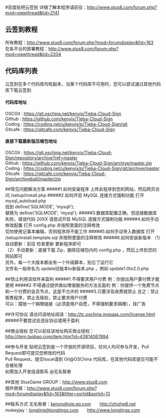#百度贴吧云签到
详细了解本程序请前往：http://www.stus8.com/forum.php?mod=viewthread&tid=2141

## 云签到教程
所有教程：http://www.stus8.com/forum.php?mod=forumdisplay&fid=163<br/>
在各平台的部署教程：http://www.stus8.com/forum.php?mod=viewthread&tid=2204

## 代码库列表
云签到在多个代码库均有副本，当某个代码库不可用时，您可以尝试通过其他代码库下载云签到
#### 代码库地址
OSCGit  : https://git.oschina.net/kenvix/Tieba-Cloud-Sign<br/>
Github  : https://github.com/kenvix/Tieba-Cloud-Sign<br/>
Coding  : https://coding.net/u/kenvix/p/Tieba-Cloud-Sign/git<br/>
Gitcafe : https://gitcafe.com/kenvix/Tieba-Cloud-Sign<br/>
#### 直接下载最新版压缩包地址
OSCGit  : https://git.oschina.net/kenvix/Tieba-Cloud-Sign/repository/archive?ref=master<br/>
Github  : https://github.com/kenvix/Tieba-Cloud-Sign/archive/master.zip<br/>
Coding  : https://coding.net/u/kenvix/p/Tieba-Cloud-Sign/git/archive/master<br/>
Gitcafe : https://gitcafe.com/kenvix/Tieba-Cloud-Sign/archiveball/master/zip<br/>

##常见问题解决方案
#####1.如何安装程序
上传此程序到您的网站，然后网页访问 /setup/install.php
#####2.如何开启 MySQL 连接方式强制功能
打开   mysql_autoload.php<br/>
找到   define('SQLMODE', 'mysqli');<br/>
替换为 define('SQLMODE', 'mysql');
#####3.数据库配置正确，但连接数据库失败，错误代码 20XX
请尝试开启 MySQL 连接方式强制功能
#####4.如何手动修改配置
打开 config.php 并按照里面的注释修改<br/>
切勿使用记事本编辑，否则程序将不能工作
#####5.如何手动导入数据库
打开 /setup/install.template.sql 并按照里面的注释修改
#####6.如何安装新版本
（1）自动更新：前往 检查更新 更新程序即可<br/>
（2）手动更新：直接下载 Zip，删除压缩包内的 config.php ，然后上传到您的网站即可<br/>
另外，每一个大版本都会有一个升级脚本，别忘了运行它<br/>
文件名一般命名为 update旧版本to新版本.php ，例如 update1.0to2.0.php

##禁止利用该软件来盈利
#####1.不得要求用户付费
例：你提出用户要付费才能使用
#####2.不得通过提供类似增值服务的方法去盈利
例：你提供一个免费节点和一个付费的会员节点，这是不允许的
#####3.只要涉及收费就禁止
总之：禁止贩售程序，禁止去版权，禁止要求用户付费<br/>
可以：摆放一个捐赠链接（必须是用户自愿，不得强制要求捐赠），挂广告

##许可协议
请访问该地址阅读：http://tc.oschina.mopaas.com/license.html
#####不要尝试去违反协议或用于盈利

##商业授权
您可以前往该地址购买商业授权：http://item.taobao.com/item.htm?id=43814067894

##参与开发
贴吧云签到是一个开放的开源项目，任何人均可参与开发，Pull Request即可提交您修改的代码<br/>
Pull Request，提交Issue请到 Git@OSChina 代码库，在其他代码库提交可能不会被处理<br/>
如需加入开发组请联系 @无名智者

##其他
StusGame GROUP：http://www.stus8.com<br/>
插件商城：http://www.stus8.com/forum.php?mod=forumdisplay&fid=163&filter=sortid&sortid=13

##联系方式
无名智者：kenvix@vip.qq.com　　http://zhizhe8.net<br/>
mokeyjay：longting@longtings.com　　http://www.longtings.com
